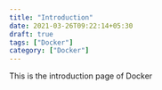 ```yaml
---
title: "Introduction"
date: 2021-03-26T09:22:14+05:30
draft: true
tags: ["Docker"]
category: ["Docker"]
---
```


This is the introduction page of Docker